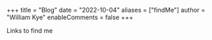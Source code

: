 +++
title = "Blog"
date = "2022-10-04"
aliases = ["findMe"]
author = "William Kye"
enableComments = false
+++

Links to find me
